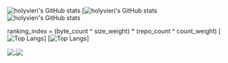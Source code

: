 
![holyvieri's GitHub stats](https://github-readme-stats.vercel.app/api?username=holyvieri&count_private=true)
[![holyvieri's GitHub stats](https://github-readme-stats.vercel.app/api?username=holyvieri&show_icons=true&theme=nord)
![holyvieri's GitHub stats](https://github-readme-stats.vercel.app/api?username=holyvieri&show_icons=true)


ranking_index = (byte_count ^ size_weight) * (repo_count ^ count_weight)
[![Top Langs](https://github-readme-stats.vercel.app/api/top-langs/?username=holyvieri&size_weight=0.5&count_weight=0.5)]
[![Top Langs](https://github-readme-stats.vercel.app/api/top-langs/?username=holyvieri&layout=compact)]

<a href="https://github.com/anuraghazra/github-readme-stats">
  <img align="center" src="https://github-readme-stats.vercel.app/api/pin/?username=anuraghazra&repo=github-readme-stats" />
</a>
<a href="https://github.com/anuraghazra/convoychat">
  <img align="center" src="https://github-readme-stats.vercel.app/api/pin/?username=anuraghazra&repo=convoychat" />
</a>
